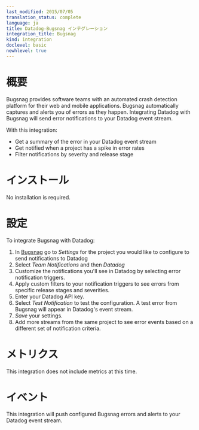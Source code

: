 ```yaml
---
last_modified: 2015/07/05
translation_status: complete
language: ja
title: Datadog-Bugsnag インテグレーション
integration_title: Bugsnag
kind: integration
doclevel: basic
newhlevel: true
---
```


<!-- # Overview

Bugsnag provides software teams with an automated crash detection platform for their web and mobile applications. Bugsnag automatically captures and alerts you of errors as they happen. Integrating Datadog with Bugsnag will send error notifications to your Datadog event stream.

With this integration:

- Get a summary of the error in your Datadog event stream
- Get notified when a project has a spike in error rates
- Filter notifications by severity and release stage -->

# 概要

Bugsnag provides software teams with an automated crash detection platform for their web and mobile applications. Bugsnag automatically captures and alerts you of errors as they happen. Integrating Datadog with Bugsnag will send error notifications to your Datadog event stream.

With this integration:

- Get a summary of the error in your Datadog event stream
- Get notified when a project has a spike in error rates
- Filter notifications by severity and release stage


<!-- # Installation

No installation is required. -->

# インストール

No installation is required.


<!-- # Configuration

To integrate Bugsnag with Datadog:

1. In [Bugsnag](https://bugsnag.com/) go to _Settings_ for the project you would like to configure to send notifications to Datadog
1. Select _Team Notifications_ and then _Datadog_
1. Customize the notifications you'll see in Datadog by selecting error notification triggers.
1. Apply custom filters to your notification triggers to see errors from specific release stages and severities.
1. Enter your Datadog API key.
1. Select _Test Notification_ to test the configuration. A test error from Bugsnag will appear in Datadog's event stream.
1. _Save_ your settings.
1. Add more streams from the same project to see error events based on a different set of notification criteria. -->

# 設定

To integrate Bugsnag with Datadog:

1. In [Bugsnag](https://bugsnag.com/) go to _Settings_ for the project you would like to configure to send notifications to Datadog
1. Select _Team Notifications_ and then _Datadog_
1. Customize the notifications you'll see in Datadog by selecting error notification triggers.
1. Apply custom filters to your notification triggers to see errors from specific release stages and severities.
1. Enter your Datadog API key.
1. Select _Test Notification_ to test the configuration. A test error from Bugsnag will appear in Datadog's event stream.
1. _Save_ your settings.
1. Add more streams from the same project to see error events based on a different set of notification criteria.


<!-- # Metrics

This integration does not include metrics at this time. -->

# メトリクス

This integration does not include metrics at this time.


<!-- # Events

This integration will push configured Bugsnag errors and alerts to your Datadog event stream. -->

# イベント

This integration will push configured Bugsnag errors and alerts to your Datadog event stream.